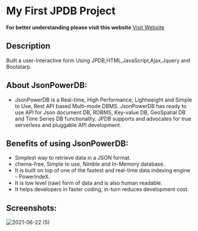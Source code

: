 # My First JPDB Project
**For better understanding please visit this website**
[Visit Website](https://login2explore.com/jpdb/docs.html)
## Description
Built a user-Interactive form Using JPDB,HTML,JavaScript,Ajax,Jquery and Bootstarp.
## About JsonPowerDB:
- JsonPowerDB is a Real-time, High Performance, Lightweight and Simple to Use, Rest API based Multi-mode DBMS. JsonPowerDB has ready to use API for Json document DB, RDBMS, Key-value DB, GeoSpatial DB and Time Series DB functionality. JPDB supports and advocates for true serverless and pluggable API development.
## Benefits of using JsonPowerDB:
- Simplest way to retrieve data in a JSON format.
- chema-free, Simple to use, Nimble and In-Memory database.
- It is built on top of one of the fastest and real-time data indexing engine - PowerIndeX.
- It is low level (raw) form of data and is also human readable.
- It helps developers in faster coding, in-turn reduces development cost.
## Screenshots:
![2021-06-22 (5)](https://user-images.githubusercontent.com/72221913/122943339-91393c80-d394-11eb-89f5-97dfbbcd721a.png)

